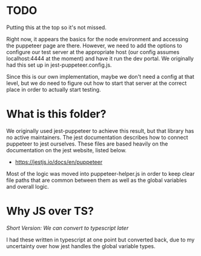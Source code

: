 # TODO

Putting this at the top so it's not missed.

Right now, it appears the basics for the node environment and accessing the puppeteer page are there. However, we need to add the options to configure our test server at the appropriate host (our config assumes localhost:4444 at the moment) and have it run the dev portal. We originally had this set up in jest-puppeteer.config.js.

Since this is our own implementation, maybe we don't need a config at that level, but we do need to figure out how to start that server at the correct place in order to actually start testing.

# What is this folder?

We originally used jest-puppeteer to achieve this result, but that library has no active maintainers. The jest documentation describes how to connect puppeteer to jest ourselves. These files are based heavily on the documentation on the jest website, listed below.
- https://jestjs.io/docs/en/puppeteer

Most of the logic was moved into puppeteer-helper.js in order to keep clear file paths that are common between them as well as the global variables and overall logic.

# Why JS over TS?

*Short Version: We can convert to typescript later*

I had these written in typescript at one point but converted back, due to my uncertainty over how jest handles the global variable types.

